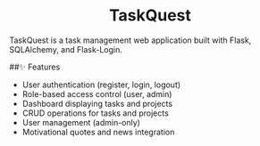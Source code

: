
<div align="center">
<h1>TaskQuest </h1>
</div>


TaskQuest is a task management web application built with Flask, SQLAlchemy, and Flask-Login.

##:sparkles: Features 

- User authentication (register, login, logout)
- Role-based access control (user, admin)
- Dashboard displaying tasks and projects
- CRUD operations for tasks and projects
- User management (admin-only)
- Motivational quotes and news integration
